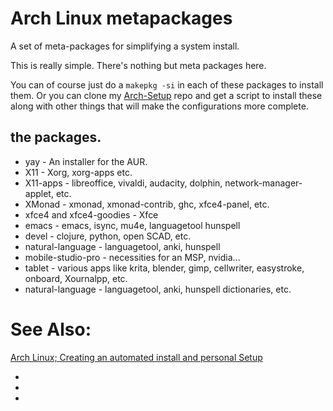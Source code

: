 # Arch Linux metapackages

A set of meta-packages for simplifying a system install.

This is really simple. There's nothing but meta packages here.

You can of course just do a `makepkg -si` in each of these packages
to install them.  Or you can clone my [Arch-Setup](http://github.com/ericgebhart/Arch-Setup) 
repo and get a script to install these along with other things that will make the configurations
more complete. 

## the packages.
 * yay - An installer for the AUR.
 * X11 - Xorg, xorg-apps etc.
 * X11-apps - libreoffice, vivaldi, audacity, dolphin, network-manager-applet, etc.
 * XMonad - xmonad, xmonad-contrib, ghc, xfce4-panel, etc.
 * xfce4 and xfce4-goodies - Xfce
 * emacs - emacs, isync, mu4e, languagetool hunspell
 * devel - clojure, python, open SCAD, etc.
 * natural-language - languagetool, anki, hunspell
 * mobile-studio-pro - necessities for an MSP, nvidia...
 * tablet - various apps like krita, blender, gimp, cellwriter, easystroke, onboard, Xournalpp, etc.
 * natural-language - languagetool, anki, hunspell dictionaries, etc.


# See Also:

[Arch Linux; Creating an automated install and personal Setup](http://ericgebhart.com/blog/code/2020-03-15-Arch-Linux/)

* [hosting an arch linux repository in an amazon s3 bucket]: https://disconnected.systems/blog/archlinux-repo-in-aws-bucket
* [managing arch linux with meta packages]: https://disconnected.systems/blog/archlinux-meta-packages
* [creating a custom arch linux installer]: https://disconnected.systems/blog/archlinux-installer

